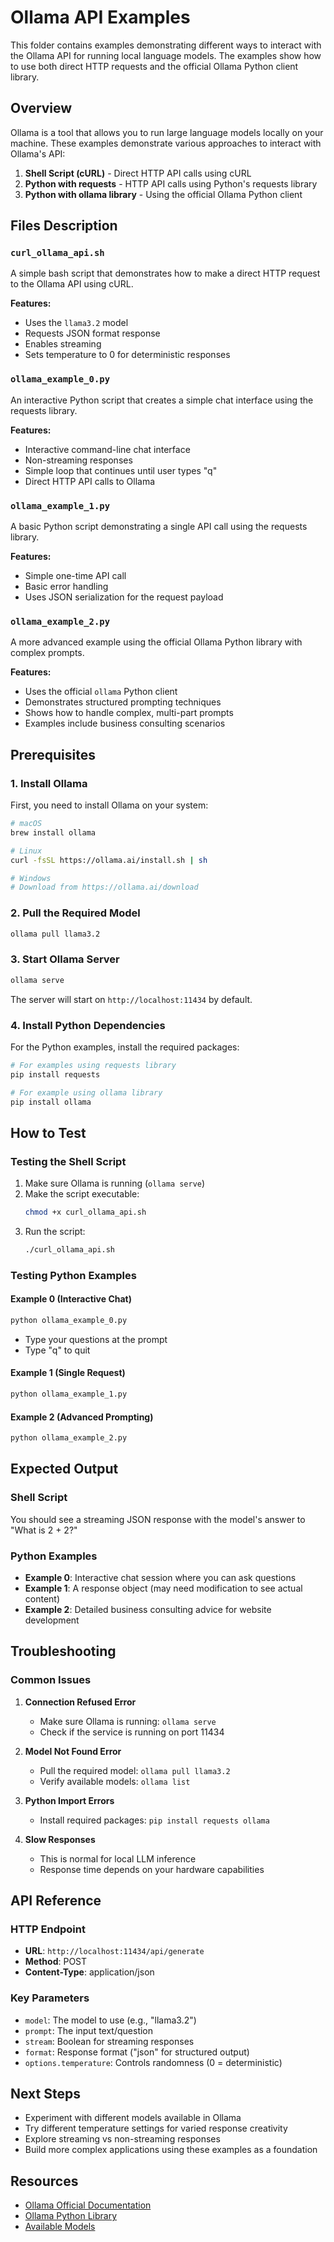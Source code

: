 # Ollama API Examples

This folder contains examples demonstrating different ways to interact with the Ollama API for running local language models. The examples show how to use both direct HTTP requests and the official Ollama Python client library.

## Overview

Ollama is a tool that allows you to run large language models locally on your machine. These examples demonstrate various approaches to interact with Ollama's API:

1. **Shell Script (cURL)** - Direct HTTP API calls using cURL
2. **Python with requests** - HTTP API calls using Python's requests library
3. **Python with ollama library** - Using the official Ollama Python client

## Files Description

### `curl_ollama_api.sh`
A simple bash script that demonstrates how to make a direct HTTP request to the Ollama API using cURL.

**Features:**
- Uses the `llama3.2` model
- Requests JSON format response
- Enables streaming
- Sets temperature to 0 for deterministic responses

### `ollama_example_0.py`
An interactive Python script that creates a simple chat interface using the requests library.

**Features:**
- Interactive command-line chat interface
- Non-streaming responses
- Simple loop that continues until user types "q"
- Direct HTTP API calls to Ollama

### `ollama_example_1.py`
A basic Python script demonstrating a single API call using the requests library.

**Features:**
- Simple one-time API call
- Basic error handling
- Uses JSON serialization for the request payload

### `ollama_example_2.py`
A more advanced example using the official Ollama Python library with complex prompts.

**Features:**
- Uses the official `ollama` Python client
- Demonstrates structured prompting techniques
- Shows how to handle complex, multi-part prompts
- Examples include business consulting scenarios

## Prerequisites

### 1. Install Ollama
First, you need to install Ollama on your system:

```bash
# macOS
brew install ollama

# Linux
curl -fsSL https://ollama.ai/install.sh | sh

# Windows
# Download from https://ollama.ai/download
```

### 2. Pull the Required Model
```bash
ollama pull llama3.2
```

### 3. Start Ollama Server
```bash
ollama serve
```
The server will start on `http://localhost:11434` by default.

### 4. Install Python Dependencies
For the Python examples, install the required packages:

```bash
# For examples using requests library
pip install requests

# For example using ollama library
pip install ollama
```

## How to Test

### Testing the Shell Script
1. Make sure Ollama is running (`ollama serve`)
2. Make the script executable:
   ```bash
   chmod +x curl_ollama_api.sh
   ```
3. Run the script:
   ```bash
   ./curl_ollama_api.sh
   ```

### Testing Python Examples

#### Example 0 (Interactive Chat)
```bash
python ollama_example_0.py
```
- Type your questions at the prompt
- Type "q" to quit

#### Example 1 (Single Request)
```bash
python ollama_example_1.py
```

#### Example 2 (Advanced Prompting)
```bash
python ollama_example_2.py
```

## Expected Output

### Shell Script
You should see a streaming JSON response with the model's answer to "What is 2 + 2?"

### Python Examples
- **Example 0**: Interactive chat session where you can ask questions
- **Example 1**: A response object (may need modification to see actual content)
- **Example 2**: Detailed business consulting advice for website development

## Troubleshooting

### Common Issues

1. **Connection Refused Error**
   - Make sure Ollama is running: `ollama serve`
   - Check if the service is running on port 11434

2. **Model Not Found Error**
   - Pull the required model: `ollama pull llama3.2`
   - Verify available models: `ollama list`

3. **Python Import Errors**
   - Install required packages: `pip install requests ollama`

4. **Slow Responses**
   - This is normal for local LLM inference
   - Response time depends on your hardware capabilities

## API Reference

### HTTP Endpoint
- **URL**: `http://localhost:11434/api/generate`
- **Method**: POST
- **Content-Type**: application/json

### Key Parameters
- `model`: The model to use (e.g., "llama3.2")
- `prompt`: The input text/question
- `stream`: Boolean for streaming responses
- `format`: Response format ("json" for structured output)
- `options.temperature`: Controls randomness (0 = deterministic)

## Next Steps

- Experiment with different models available in Ollama
- Try different temperature settings for varied response creativity
- Explore streaming vs non-streaming responses
- Build more complex applications using these examples as a foundation

## Resources

- [Ollama Official Documentation](https://ollama.ai/)
- [Ollama Python Library](https://github.com/ollama/ollama-python)
- [Available Models](https://ollama.ai/library)
